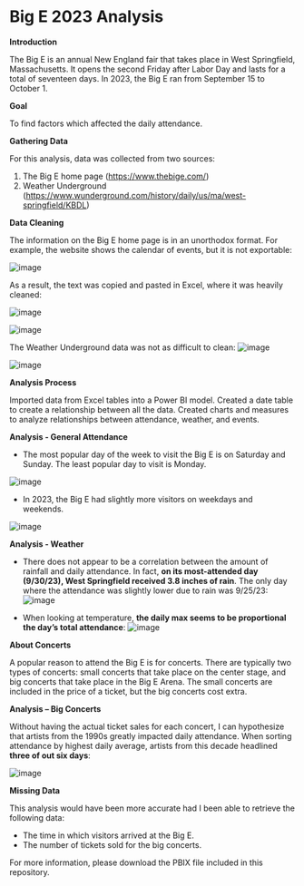 # Big E 2023 Analysis


**Introduction**

The Big E is an annual New England fair that takes place in West Springfield, Massachusetts. It opens the second Friday after Labor Day and lasts for a total of seventeen days. In 2023, the Big E ran from September 15 to October 1.

**Goal**

To find factors which affected the daily attendance.

**Gathering Data**

For this analysis, data was collected from two sources:
1.	The Big E home page (https://www.thebige.com/)
2.	Weather Underground (https://www.wunderground.com/history/daily/us/ma/west-springfield/KBDL)

**Data Cleaning**

The information on the Big E home page is in an unorthodox format. For example, the website shows the calendar of events, but it is not exportable:

![image](https://github.com/dgiglio84/BigE-2023-Analysis/assets/120340086/a67e75bb-99d9-4bc5-8f9f-82dc03bbbbdc)

As a result, the text was copied and pasted in Excel, where it was heavily cleaned:

![image](https://github.com/dgiglio84/BigE-2023-Analysis/assets/120340086/1653d193-187e-43c9-b0af-0d865c847770)

![image](https://github.com/dgiglio84/BigE-2023-Analysis/assets/120340086/f5354a7c-0c3c-4629-8a27-9561e32a1382)


The Weather Underground data was not as difficult to clean:
![image](https://github.com/dgiglio84/BigE-2023-Analysis/assets/120340086/d713cfbd-a72a-427a-bba7-9c700507bdd7)

![image](https://github.com/dgiglio84/BigE-2023-Analysis/assets/120340086/11827118-aea6-40c4-a6ff-f3bd886e3e6d)

**Analysis Process**

Imported data from Excel tables into a Power BI model. Created a date table to create a relationship between all the data. Created charts and measures to analyze relationships between attendance, weather, and events.

**Analysis - General Attendance**

-	The most popular day of the week to visit the Big E is on Saturday and Sunday. The least popular day to visit is Monday.
  
![image](https://github.com/dgiglio84/BigE-2023-Analysis/assets/120340086/c5c1d325-cdf2-44d6-8767-6e1bdf95fc38)

-	In 2023, the Big E had slightly more visitors on weekdays and weekends.
  
![image](https://github.com/dgiglio84/BigE-2023-Analysis/assets/120340086/5a40acef-be48-4a00-966f-594e8795f650)

**Analysis - Weather**

-	There does not appear to be a correlation between the amount of rainfall and daily attendance. In fact, **on its most-attended day (9/30/23), West Springfield received 3.8 inches of rain**. The only day where the attendance was slightly lower due to rain was 9/25/23:
![image](https://github.com/dgiglio84/BigE-2023-Analysis/assets/120340086/2fdb053c-614b-4dcb-8500-0938943638d5)

 -	When looking at temperature, **the daily max seems to be proportional the day’s total attendance**:
![image](https://github.com/dgiglio84/BigE-2023-Analysis/assets/120340086/c5288e9f-e917-4acf-a111-9bdf092a266a)


**About Concerts**

A popular reason to attend the Big E is for concerts. There are typically two types of concerts: small concerts that take place on the center stage, and big concerts that take place in the Big E Arena. The small concerts are included in the price of a ticket, but the big concerts cost extra.


**Analysis – Big Concerts**

Without having the actual ticket sales for each concert, I can hypothesize that artists from the 1990s greatly impacted daily attendance. When sorting attendance by highest daily average, artists from this decade headlined **three of out six days**:

![image](https://github.com/dgiglio84/BigE-2023-Analysis/assets/120340086/edceef60-396c-408b-b2a2-690292034f2c)


**Missing Data**

This analysis would have been more accurate had I been able to retrieve the following data:
-	The time in which visitors arrived at the Big E.
-	The number of tickets sold for the big concerts.

For more information, please download the PBIX file included in this repository.





